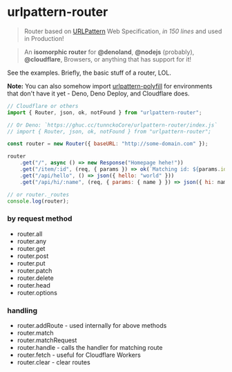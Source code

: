 # urlpattern-router

> Router based on [URLPattern](https://developer.mozilla.org/en-US/docs/Web/API/URLPattern) Web Specification, _in 150 lines_ and used in Production!

> An **isomorphic router** for **@denoland**, **@nodejs** (probably), **@cloudflare**, Browsers, or anything that has support for it!

See the examples. Briefly, the basic stuff of a router, LOL.

**Note:** You can also somehow import [urlpattern-polyfill](https://unpkg.com/urlpattern-polyfill) for environments that don't have it yet - Deno, Deno Deploy, and Cloudflare does.

```js
// Cloudflare or others
import { Router, json, ok, notFound } from "urlpattern-router";

// Or Deno: `https://ghuc.cc/tunnckoCore/urlpattern-router/index.js`
// import { Router, json, ok, notFound } from "urlpattern-router";

const router = new Router({ baseURL: "http://some-domain.com" });

router
	.get("/", async () => new Response("Homepage hehe!"))
	.get("/item/:id", (req, { params }) => ok(`Matching id: ${params.id}`))
	.get("/api/hello", () => json({ hello: "world" }))
	.get("/api/hi/:name", (req, { params: { name } }) => json({ hi: name }));

// or router._routes
console.log(router);
```

### by request method

- router.all
- router.any
- router.get
- router.post
- router.put
- router.patch
- router.delete
- router.head
- router.options

### handling

- router.addRoute - used internally for above methods
- router.match
- router.matchRequest
- router.handle - calls the handler for matching route
- router.fetch - useful for Cloudflare Workers
- router.clear - clear routes
